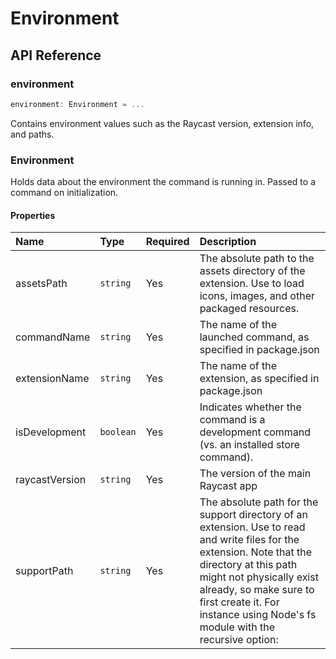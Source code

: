 # Environment

## API Reference

### environment

```typescript
environment: Environment = ...
```

Contains environment values such as the Raycast version, extension info, and paths.

### Environment

Holds data about the environment the command is running in. Passed to a command on initialization.

#### Properties

| Name | Type | Required | Description |
| :--- | :--- | :--- | :--- |
| assetsPath | `string` | Yes | The absolute path to the assets directory of the extension. Use to load icons, images, and other packaged resources. |
| commandName | `string` | Yes | The name of the launched command, as specified in package.json |
| extensionName | `string` | Yes | The name of the extension, as specified in package.json |
| isDevelopment | `boolean` | Yes | Indicates whether the command is a development command \(vs. an installed store command\). |
| raycastVersion | `string` | Yes | The version of the main Raycast app |
| supportPath | `string` | Yes | The absolute path for the support directory of an extension. Use to read and write files for the extension. Note that the directory at this path might not physically exist already, so make sure to first create it. For instance using Node's fs module with the recursive option: |

